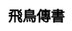 ---
title: 飛鳥傳書
layout: flying_book/list
description: 提出一個問題，飛鳥傳書會給你送來答案.
js: ["js/game/flying_book/parameter.js", "js/game/flying_book/list.js"]
css: ["css/game/flying_book/flying_book.css"]
---